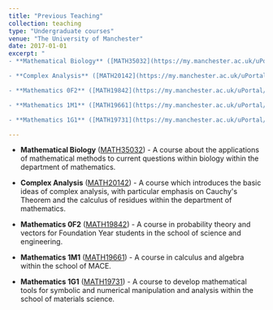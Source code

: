 ```yaml
---
title: "Previous Teaching"
collection: teaching
type: "Undergraduate courses"
venue: "The University of Manchester"
date: 2017-01-01
excerpt: "
- **Mathematical Biology** ([MATH35032](https://my.manchester.ac.uk/uPortal/p/course-unit-info.ctf1/max/render.uP?pP_location=%2FCourseUnitPublishing%2FCourseUnitDataFiles%2FMATH%2F022565MATH350322019-09-091V12.xml&pP_action=viewCUDetails)) - A course about the applications of mathematical methods to current questions within biology within the department of mathematics.

- **Complex Analysis** ([MATH20142](https://my.manchester.ac.uk/uPortal/p/course-unit-info.ctf1/max/render.uP?pP_location=%2FCourseUnitPublishing%2FCourseUnitDataFiles%2FMATH%2F021727MATH201422019-07-311V13.xml&pP_action=viewCUDetails)) - A course which introduces the basic ideas of complex analysis, with particular emphasis on Cauchy's Theorem and the calculus of residues within the department of mathematics.

- **Mathematics 0F2** ([MATH19842](https://my.manchester.ac.uk/uPortal/p/course-unit-info.ctf1/max/render.uP?pP_location=%2FCourseUnitPublishing%2FCourseUnitDataFiles%2FMATH%2F018258MATH198422019-10-301V9.xml&pP_action=viewCUDetails)) - A course in probability theory and vectors for Foundation Year students in the school of science and engineering.

- **Mathematics 1M1** ([MATH19661](https://my.manchester.ac.uk/uPortal/p/course-unit-info.ctf1/max/render.uP?pP_location=%2FCourseUnitPublishing%2FCourseUnitDataFiles%2FMATH%2F014949MATH196612019-09-171V12.xml&pP_action=viewCUDetails)) - A course in calculus and algebra within the school of MACE.

- **Mathematics 1G1** ([MATH19731](https://my.manchester.ac.uk/uPortal/p/course-unit-info.ctf1/max/render.uP?pP_location=%2FCourseUnitPublishing%2FCourseUnitDataFiles%2FMATH%2F009213MATH197312019-07-311V8.xml&pP_action=viewCUDetails)) - A course to develop mathematical tools for symbolic and numerical manipulation and analysis within the school of materials science."

---
```


- **Mathematical Biology** ([MATH35032](https://my.manchester.ac.uk/uPortal/p/course-unit-info.ctf1/max/render.uP?pP_location=%2FCourseUnitPublishing%2FCourseUnitDataFiles%2FMATH%2F022565MATH350322019-09-091V12.xml&pP_action=viewCUDetails)) - A course about the applications of mathematical methods to current questions within biology within the department of mathematics.

- **Complex Analysis** ([MATH20142](https://my.manchester.ac.uk/uPortal/p/course-unit-info.ctf1/max/render.uP?pP_location=%2FCourseUnitPublishing%2FCourseUnitDataFiles%2FMATH%2F021727MATH201422019-07-311V13.xml&pP_action=viewCUDetails)) - A course which introduces the basic ideas of complex analysis, with particular emphasis on Cauchy's Theorem and the calculus of residues within the department of mathematics.

- **Mathematics 0F2** ([MATH19842](https://my.manchester.ac.uk/uPortal/p/course-unit-info.ctf1/max/render.uP?pP_location=%2FCourseUnitPublishing%2FCourseUnitDataFiles%2FMATH%2F018258MATH198422019-10-301V9.xml&pP_action=viewCUDetails)) - A course in probability theory and vectors for Foundation Year students in the school of science and engineering.

- **Mathematics 1M1** ([MATH19661](https://my.manchester.ac.uk/uPortal/p/course-unit-info.ctf1/max/render.uP?pP_location=%2FCourseUnitPublishing%2FCourseUnitDataFiles%2FMATH%2F014949MATH196612019-09-171V12.xml&pP_action=viewCUDetails)) - A course in calculus and algebra within the school of MACE.

- **Mathematics 1G1** ([MATH19731](https://my.manchester.ac.uk/uPortal/p/course-unit-info.ctf1/max/render.uP?pP_location=%2FCourseUnitPublishing%2FCourseUnitDataFiles%2FMATH%2F009213MATH197312019-07-311V8.xml&pP_action=viewCUDetails)) - A course to develop mathematical tools for symbolic and numerical manipulation and analysis within the school of materials science.
